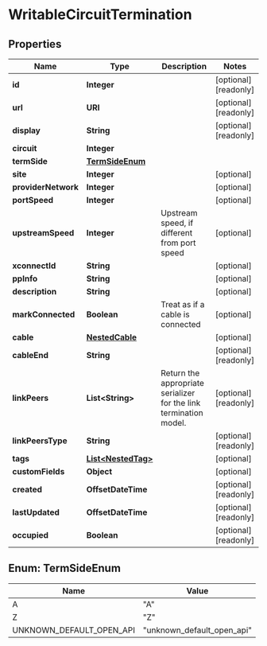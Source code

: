 

# WritableCircuitTermination


## Properties

| Name | Type | Description | Notes |
|------------ | ------------- | ------------- | -------------|
|**id** | **Integer** |  |  [optional] [readonly] |
|**url** | **URI** |  |  [optional] [readonly] |
|**display** | **String** |  |  [optional] [readonly] |
|**circuit** | **Integer** |  |  |
|**termSide** | [**TermSideEnum**](#TermSideEnum) |  |  |
|**site** | **Integer** |  |  [optional] |
|**providerNetwork** | **Integer** |  |  [optional] |
|**portSpeed** | **Integer** |  |  [optional] |
|**upstreamSpeed** | **Integer** | Upstream speed, if different from port speed |  [optional] |
|**xconnectId** | **String** |  |  [optional] |
|**ppInfo** | **String** |  |  [optional] |
|**description** | **String** |  |  [optional] |
|**markConnected** | **Boolean** | Treat as if a cable is connected |  [optional] |
|**cable** | [**NestedCable**](NestedCable.md) |  |  [optional] |
|**cableEnd** | **String** |  |  [optional] [readonly] |
|**linkPeers** | **List&lt;String&gt;** |  Return the appropriate serializer for the link termination model.  |  [optional] [readonly] |
|**linkPeersType** | **String** |  |  [optional] [readonly] |
|**tags** | [**List&lt;NestedTag&gt;**](NestedTag.md) |  |  [optional] |
|**customFields** | **Object** |  |  [optional] |
|**created** | **OffsetDateTime** |  |  [optional] [readonly] |
|**lastUpdated** | **OffsetDateTime** |  |  [optional] [readonly] |
|**occupied** | **Boolean** |  |  [optional] [readonly] |



## Enum: TermSideEnum

| Name | Value |
|---- | -----|
| A | &quot;A&quot; |
| Z | &quot;Z&quot; |
| UNKNOWN_DEFAULT_OPEN_API | &quot;unknown_default_open_api&quot; |



